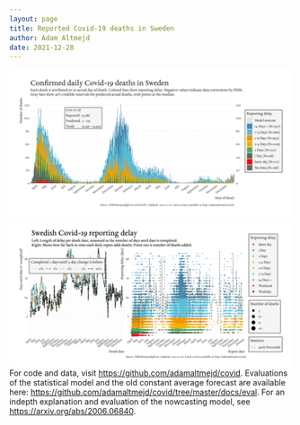 ```yaml
---
layout: page
title: Reported Covid-19 deaths in Sweden
author: Adam Altmejd
date: 2021-12-28
---
```


![Graph of Swedish Covid-19 deaths with reporting delay.](deaths_lag_sweden_2021-12-28.png "Swedish Covid-19 deaths.")
![Graph of Swedish Covid-19 reporting delay in daily deaths.](lag_trend_sweden_2021-12-28.png "Trend in Swedish Covid-19 mortality reporting delay.")
For code and data, visit <https://github.com/adamaltmejd/covid>.
Evaluations of the statistical model and the old constant average forecast are available here: <https://github.com/adamaltmejd/covid/tree/master/docs/eval>.
For an indepth explanation and evaluation of the nowcasting model, see <https://arxiv.org/abs/2006.06840>.
